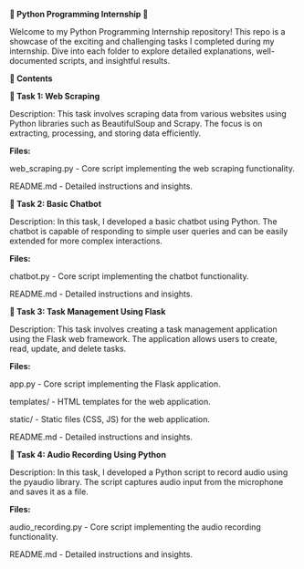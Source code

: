 **🌟 Python Programming Internship 🌟**

Welcome to my Python Programming Internship repository! This repo is a showcase of the exciting and challenging tasks I completed during my internship. Dive into each folder to explore detailed explanations, well-documented scripts, and insightful results.

**🚀 Contents**

**📂 Task 1: Web Scraping**

Description: This task involves scraping data from various websites using Python libraries such as BeautifulSoup and Scrapy. The focus is on extracting, processing, and storing data efficiently.

**Files:**

web_scraping.py - Core script implementing the web scraping functionality.

README.md - Detailed instructions and insights.

**📂 Task 2: Basic Chatbot**

Description: In this task, I developed a basic chatbot using Python. The chatbot is capable of responding to simple user queries and can be easily extended for more complex interactions.

**Files:**

chatbot.py - Core script implementing the chatbot functionality.

README.md - Detailed instructions and insights.

**📂 Task 3: Task Management Using Flask**

Description: This task involves creating a task management application using the Flask web framework. The application allows users to create, read, update, and delete tasks.

**Files:**

app.py - Core script implementing the Flask application.

templates/ - HTML templates for the web application.

static/ - Static files (CSS, JS) for the web application.

README.md - Detailed instructions and insights.

**📂 Task 4: Audio Recording Using Python**

Description: In this task, I developed a Python script to record audio using the pyaudio library. The script captures audio input from the microphone and saves it as a file.

**Files:**

audio_recording.py - Core script implementing the audio recording functionality.

README.md - Detailed instructions and insights.
